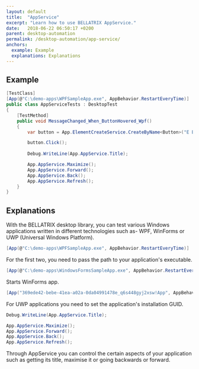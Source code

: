 ```yaml
---
layout: default
title:  "AppService"
excerpt: "Learn how to use BELLATRIX AppService."
date:   2018-06-22 06:50:17 +0200
parent: desktop-automation
permalink: /desktop-automation/app-service/
anchors:
  example: Example
  explanations: Explanations
---
```

Example
-------
```csharp
[TestClass]
[App(@"C:\demo-apps\WPFSampleApp.exe", AppBehavior.RestartEveryTime)]
public class AppServiceTests : DesktopTest
{
    [TestMethod]
    public void MessageChanged_When_ButtonHovered_Wpf()
    {
        var button = App.ElementCreateService.CreateByName<Button>("E Button");

        button.Click();
        
        Debug.WriteLine(App.AppService.Title);

        App.AppService.Maximize();
        App.AppService.Forward();
        App.AppService.Back();
        App.AppService.Refresh();
    }
}
```

Explanations
------------
With the BELLATRIX desktop library, you can test various Windows applications written in different technologies such as- WPF, WinForms or UWP (Universal Windows Platform).
```csharp
[App(@"C:\demo-apps\WPFSampleApp.exe", AppBehavior.RestartEveryTime)]
```
For the first two, you need to pass the path to your application's executable.
```csharp
[App(@"C:\demo-apps\WindowsFormsSampleApp.exe", AppBehavior.RestartEveryTime)] 
```
Starts WinForms app.
```csharp
[App("369ede42-bebe-41ea-a02a-0da04991478e_q6s448gyj2xsw!App", AppBehavior.RestartEveryTime)]
```
For UWP applications you need to set the application's installation GUID.
```csharp
Debug.WriteLine(App.AppService.Title);

App.AppService.Maximize();
App.AppService.Forward();
App.AppService.Back();
App.AppService.Refresh();
```
Through AppService you can control the certain aspects of your application such as getting its title, maximise it or going backwards or forward.